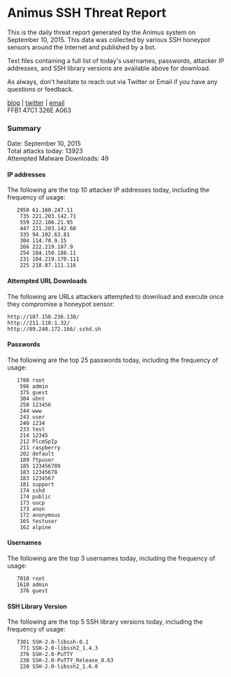 # Animus SSH Threat Report

This is the daily threat report generated by the Animus system on September 10, 2015. This data was collected by various SSH honeypot sensors around the Internet and published by a bot.  

Text files containing a full list of today's usernames, passwords, attacker IP addresses, and SSH library versions are available above for download.  

As always, don't hesitate to reach out via Twitter or Email if you have any questions or feedback.  

[blog](http://morris.guru) | [twitter](https://twitter.com/andrew___morris) | [email](mailto:andrew@morris.guru)  
FFB1 47C1 326E A063  

### Summary

Date: September 10, 2015  
Total attacks today: 13923  
Attempted Malware Downloads: 49 

#### IP addresses
The following are the top 10 attacker IP addresses today, including the frequency of usage:
```
   2950 61.160.247.11
    735 221.203.142.71
    559 222.186.21.95
    447 221.203.142.68
    335 94.102.63.81
    304 114.70.9.15
    266 222.219.187.9
    254 184.150.188.11
    231 104.219.170.111
    225 218.87.111.116
```

#### Attempted URL Downloads
The following are URLs attackers attempted to download and execute once they compromise a honeypot sensor:
```
http://107.158.236.138/
http://211.110.1.32/
http://89.248.172.166/.sshd.sh
```

#### Passwords
The following are the top 25 passwords today, including the frequency of usage:
```
   1788 root
    596 admin
    375 guest
    304 ubnt
    258 123456
    244 www
    243 user
    240 1234
    233 test
    214 12345
    212 PlcmSpIp
    211 raspberry
    202 default
    189 ftpuser
    185 123456789
    183 12345678
    183 1234567
    181 support
    174 sshd
    174 public
    173 uucp
    173 anon
    172 anonymous
    165 testuser
    162 alpine
```

#### Usernames
The following are the top 3 usernames today, including the frequency of usage:
```
   7010 root
   1618 admin
    376 guest
```

#### SSH Library Version
The following are the top 5 SSH library versions today, including the frequency of usage:
```
   7301 SSH-2.0-libssh-0.1
    771 SSH-2.0-libssh2_1.4.3
    376 SSH-2.0-PuTTY
    230 SSH-2.0-PuTTY_Release_0.63
    220 SSH-2.0-libssh2_1.6.0
```
